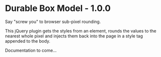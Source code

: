 Durable Box Model - 1.0.0
=========

Say "screw you" to browser sub-pixel rounding.

This jQuery plugin gets the styles from an element, rounds the values to the nearest whole pixel and injects them back into the page in a style tag appended to the body.

Documentation to come...
